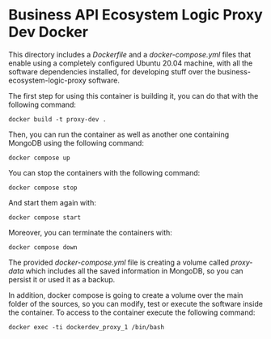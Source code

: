 # Business API Ecosystem Logic Proxy Dev Docker

This directory includes a *Dockerfile* and a *docker-compose.yml* files that enable using a completely configured Ubuntu 20.04
machine, with all the software dependencies installed, for developing stuff over the business-ecosystem-logic-proxy
software.

The first step for using this container is building it, you can do that with the following command:

```
docker build -t proxy-dev .
```

Then, you can run the container as well as another one containing MongoDB using the following command:

```
docker compose up
```

You can stop the containers with the following command:

```
docker compose stop
```

And start them again with:

```
docker compose start
```

Moreover, you can terminate the containers with:

```
docker compose down
```

The provided *docker-compose.yml* file is creating a volume called *proxy-data* which includes all the saved information
in MongoDB, so you can persist it or used it as a backup.

In addition, docker compose is going to create a volume over the main folder of the sources, so you can modify,
test or execute the software inside the container. To access to the container execute the following command:

```
docker exec -ti dockerdev_proxy_1 /bin/bash
```
